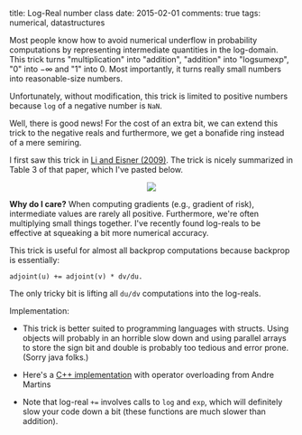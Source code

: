 title: Log-Real number class
date: 2015-02-01
comments: true
tags: numerical, datastructures

Most people know how to avoid numerical underflow in probability computations by
representing intermediate quantities in the log-domain. This trick turns
"multiplication" into "addition", "addition" into "logsumexp", "0" into
$-\infty$ and "1" into $0$. Most importantly, it turns really small numbers into
reasonable-size numbers.

Unfortunately, without modification, this trick is limited to positive numbers
because `log` of a negative number is `NaN`.

Well, there is good news! For the cost of an extra bit, we can extend this trick
to the negative reals and furthermore, we get a bonafide ring instead of a mere
semiring.

I first saw this trick in
[Li and Eisner (2009)](http://www.aclweb.org/anthology/D09-1005). The trick is
nicely summarized in Table 3 of that paper, which I've pasted below.

<div style="text-align:center">
<img src="/blog/images/logreal.png"/>
</div>

**Why do I care?** When computing gradients (e.g., gradient of risk),
intermediate values are rarely all positive. Furthermore, we're often
multiplying small things together. I've recently found log-reals to be effective
at squeaking a bit more numerical accuracy.

This trick is useful for almost all backprop computations because backprop is
essentially:

```
adjoint(u) += adjoint(v) * dv/du.
```

The only tricky bit is lifting all ``du/dv`` computations into the log-reals.

Implementation:

- This trick is better suited to programming languages with structs. Using
  objects will probably in an horrible slow down and using parallel arrays to
  store the sign bit and double is probably too tedious and error prone. (Sorry
  java folks.)

- Here's a [C++ implementation](https://github.com/andre-martins/TurboParser/blob/master/src/util/logval.h)
  with operator overloading from Andre Martins

- Note that log-real `+=` involves calls to `log` and `exp`, which will
  definitely slow your code down a bit (these functions are much slower than
  addition).
